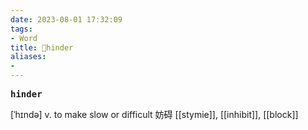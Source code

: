 ```yaml
---
date: 2023-08-01 17:32:09
tags: 
- Word
title: 📖hinder
aliases: 
- 
---
```


<pre><strong>hinder</strong></pre>

[ˈhɪndə]
v. to make slow or difficult 妨碍
[[stymie]], [[inhibit]], [[block]]
